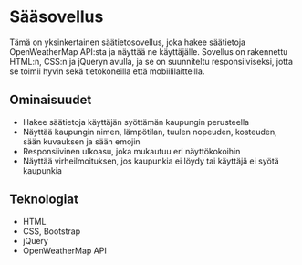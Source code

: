 # Sääsovellus

Tämä on yksinkertainen säätietosovellus, joka hakee säätietoja OpenWeatherMap API:sta ja näyttää ne käyttäjälle. Sovellus on rakennettu HTML:n, CSS:n ja jQueryn avulla, ja se on suunniteltu responsiiviseksi, jotta se toimii hyvin sekä tietokoneilla että mobiililaitteilla.

## Ominaisuudet

- Hakee säätietoja käyttäjän syöttämän kaupungin perusteella
- Näyttää kaupungin nimen, lämpötilan, tuulen nopeuden, kosteuden, sään kuvauksen ja sään emojin
- Responsiivinen ulkoasu, joka mukautuu eri näyttökokoihin
- Näyttää virheilmoituksen, jos kaupunkia ei löydy tai käyttäjä ei syötä kaupunkia

## Teknologiat

- HTML
- CSS, Bootstrap
- jQuery
- OpenWeatherMap API